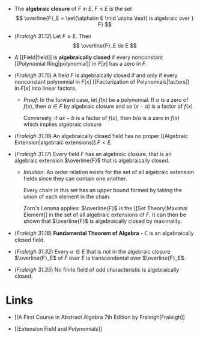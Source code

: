 *  The **algebraic closure** of $F$ in $E$, $F\le E$ is the set
  $$
  \overline{F}_E = \set{\alpha\in E \mid \alpha \text{ is algebraic over } F}
  $$

* (*Fraleigh 31.12*) Let $F\le E$. Then
  $$
  \overline{F}_E \le E
  $$

* A [[Field|field]] is **algebraically closed** if  every nonconstant [[Polynomial Ring|polynomial]] in $F[x]$ has a zero in $F$.

* (*Fraleigh 31.15*) A field $F$ is algebraically closed if and only if every nonconstant polynomial in $F[x]$ [[Factorization of Polynomials|factors]] in $F[x]$ into linear factors. 
	* *Proof*: In the forward case, let $f(x)$ be a polynomial. If $\alpha$ is a zero of $f(x)$, then  $\alpha \in F$ by algebraic closure and so $(x-\alpha)$ is a factor of $f(x)$
	  
	  Conversely, if $ax-b$ is a factor of $f(x)$, then $b/a$ is a zero in $f(x)$ which implies algebraic closure  

* (*Fraleigh 31.16*) An algebraically closed field has no proper [[Algebraic Extension|algebraic extensions]] $F < E$.

* (*Fraleigh 31.17*) Every field $F$ has an algebraic closure, that is an algebraic extension $\overline{F}$ that is algebraically closed.
	* *Intuition*:  An order relation exists for the set of all algebraic extension fields since they can contain one another. 
	  
	  Every chain in this set has an upper bound formed by taking the union of each element in the chain. 
	  
	  Zorn's Lemma applies: $\overline{F}$ is the [[Set Theory|Maximal Element]] in the set of all algebraic extensions of $F$. It can then be shown that $\overline{F}$ is algebraically closed by maximality. 

* (*Fraleigh 31.18*) **Fundamental Theorem of Algebra** - $\mathbb{C}$ is an algebraically closed field.

* (*Fraleigh 31.32*) Every $\alpha\in E$ that is not in the algebraic closure $\overline{F}_E$ of $F$ over $E$ is transcendental over $\overline{F}_E$. 

* (*Fraleigh 31.35*) No finite field of odd characteristic is algebraically closed. 
# Links
* [[A First Course in Abstract Algebra 7th Edition by Fraleigh|Fraleigh]]

* [[Extension Field and Polynomials]]